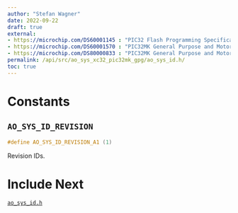 ```yaml
---
author: "Stefan Wagner"
date: 2022-09-22
draft: true
external:
- https://microchip.com/DS60001145 : "PIC32 Flash Programming Specification"
- https://microchip.com/DS60001570 : "PIC32MK General Purpose and Motor Control (GPG/MCJ) with CAN FD Family Data sheet"
- https://microchip.com/DS80000833 : "PIC32MK General Purpose and Motor Control (GPG/MCJ) with CAN FD Family Errata"
permalink: /api/src/ao_sys_xc32_pic32mk_gpg/ao_sys_id.h/
toc: true
---
```


# Constants

## `AO_SYS_ID_REVISION`

```c
#define AO_SYS_ID_REVISION_A1 (1)
```

Revision IDs.

# Include Next

[`ao_sys_id.h`](../ao_sys_xc32_pic32/ao_sys_id.h.md)
